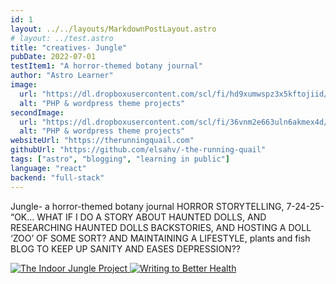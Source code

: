 ```yaml
---
id: 1
layout: ../../layouts/MarkdownPostLayout.astro
# layout: ../test.astro
title: "creatives- Jungle"
pubDate: 2022-07-01
testItem1: "A horror-themed botany journal"
author: "Astro Learner"
image:
  url: "https://dl.dropboxusercontent.com/scl/fi/hd9xumwspz3x5kftojiid/jungle1.jpg?rlkey=u6bz0uro3d9mdjibf7qzt1g25&st=qr4berse&dl=0"
  alt: "PHP & wordpress theme projects"
secondImage:
  url: "https://dl.dropboxusercontent.com/scl/fi/36vnm2e663uln6akmex4d/lc.png?rlkey=lgim54nbp0u11mviylee29hyj&st=jtp9dik6&dl=0"
  alt: "PHP & wordpress theme projects"
websiteUrl: "https://therunningquail.com"
githubUrl: "https://github.com/elsahv/-the-running-quail"
tags: ["astro", "blogging", "learning in public"]
language: "react"
backend: "full-stack"
---
```


<p>Jungle- a horror-themed botany journal HORROR STORYTELLING, 7-24-25- “OK… WHAT IF I DO A STORY ABOUT HAUNTED DOLLS, AND RESEARCHING HAUNTED DOLLS BACKSTORIES, AND HOSTING A DOLL ‘ZOO’ OF SOME SORT? AND MAINTAINING A LIFESTYLE, plants and fish BLOG TO KEEP UP SANITY AND EASES DEPRESSION?? </p>

  <a href="https://writingtobetterhealth.com" target="_blank">
  <img src="https://images.pexels.com/photos/3571563/pexels-photo-3571563.jpeg" alt="The Indoor Jungle Project" class="border border-black rounded py-4 mt-[50px]"/>
  </a>
<a href="https://writingtobetterhealth.com" target="_blank">
  <img src="https://dl.dropboxusercontent.com/scl/fi/jtfnbqyqk5ly03x5kspuz/wtbh-3-26-24.png?rlkey=0igc90thtm07w1i9cardfeu3h&st=vr843y6n&dl=0" alt="Writing to Better Health" class="mb-5 rounded border border-gray-400 my-5" />
</a>
